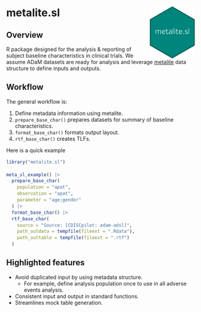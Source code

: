# metalite.sl <img src="man/figures/logo.png" align="right" width="120" />

<!-- badges: start -->

<!-- badges: end -->

## Overview

R package designed for the analysis & reporting of subject baseline characteristics in clinical trials.
We assume ADaM datasets are ready for analysis and
leverage [metalite](https://merck.github.io/metalite/) data structure to define
inputs and outputs.

## Workflow

The general workflow is:

1. Define metadata information using metalite.
2. `prepare_base_char()` prepares datasets for summary of baseline characteristics.
3. `format_base_char()` formats output layout.
4. `rtf_base_char()` creates TLFs.

Here is a quick example

```r
library("metalite.sl")

meta_sl_example() |>
  prepare_base_char(
    population = "apat",
    observation = "apat",
    parameter = "age;gender"
  ) |>
  format_base_char() |>
  rtf_base_char(
    source = "Source: [CDISCpilot: adam-adsl]",
    path_outdata = tempfile(fileext = ".Rdata"),
    path_outtable = tempfile(fileext = ".rtf")
  )
```

## Highlighted features

- Avoid duplicated input by using metadata structure.
  - For example, define analysis population once to use in all adverse events analysis.
- Consistent input and output in standard functions.
- Streamlines mock table generation.
